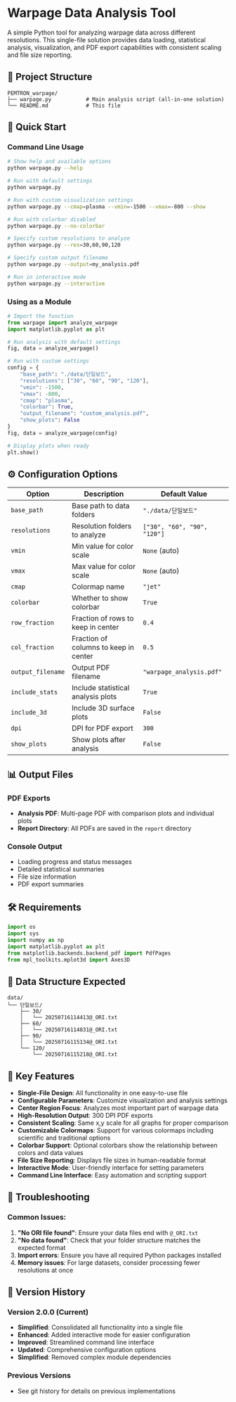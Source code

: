 # Warpage Data Analysis Tool

A simple Python tool for analyzing warpage data across different resolutions. This single-file solution provides data loading, statistical analysis, visualization, and PDF export capabilities with consistent scaling and file size reporting.

## 📁 Project Structure

```
PEMTRON_warpage/
├── warpage.py           # Main analysis script (all-in-one solution)
└── README.md            # This file
```

## 🚀 Quick Start

### Command Line Usage

```bash
# Show help and available options
python warpage.py --help

# Run with default settings
python warpage.py

# Run with custom visualization settings
python warpage.py --cmap=plasma --vmin=-1500 --vmax=-800 --show

# Run with colorbar disabled
python warpage.py --no-colorbar

# Specify custom resolutions to analyze
python warpage.py --res=30,60,90,120

# Specify custom output filename
python warpage.py --output=my_analysis.pdf

# Run in interactive mode
python warpage.py --interactive
```

### Using as a Module

```python
# Import the function
from warpage import analyze_warpage
import matplotlib.pyplot as plt

# Run analysis with default settings
fig, data = analyze_warpage()

# Run with custom settings
config = {
    "base_path": "./data/단일보드",
    "resolutions": ["30", "60", "90", "120"],
    "vmin": -1500,
    "vmax": -800,
    "cmap": "plasma",
    "colorbar": True,
    "output_filename": "custom_analysis.pdf",
    "show_plots": False
}
fig, data = analyze_warpage(config)

# Display plots when ready
plt.show()
```

## ⚙️ Configuration Options

| Option | Description | Default Value |
|--------|-------------|---------------|
| `base_path` | Base path to data folders | `"./data/단일보드"` |
| `resolutions` | Resolution folders to analyze | `["30", "60", "90", "120"]` |
| `vmin` | Min value for color scale | `None` (auto) |
| `vmax` | Max value for color scale | `None` (auto) |
| `cmap` | Colormap name | `"jet"` |
| `colorbar` | Whether to show colorbar | `True` |
| `row_fraction` | Fraction of rows to keep in center | `0.4` |
| `col_fraction` | Fraction of columns to keep in center | `0.5` |
| `output_filename` | Output PDF filename | `"warpage_analysis.pdf"` |
| `include_stats` | Include statistical analysis plots | `True` |
| `include_3d` | Include 3D surface plots | `False` |
| `dpi` | DPI for PDF export | `300` |
| `show_plots` | Show plots after analysis | `False` |

## 📊 Output Files

### PDF Exports
- **Analysis PDF**: Multi-page PDF with comparison plots and individual plots
- **Report Directory**: All PDFs are saved in the `report` directory

### Console Output
- Loading progress and status messages
- Detailed statistical summaries
- File size information
- PDF export summaries

## 🛠️ Requirements

```python
import os
import sys
import numpy as np
import matplotlib.pyplot as plt
from matplotlib.backends.backend_pdf import PdfPages
from mpl_toolkits.mplot3d import Axes3D
```

## 📂 Data Structure Expected

```
data/
└── 단일보드/
    ├── 30/
    │   └── 20250716114413@_ORI.txt
    ├── 60/
    │   └── 20250716114831@_ORI.txt
    ├── 90/
    │   └── 20250716115134@_ORI.txt
    └── 120/
        └── 20250716115218@_ORI.txt
```

## 🎯 Key Features

- **Single-File Design**: All functionality in one easy-to-use file
- **Configurable Parameters**: Customize visualization and analysis settings
- **Center Region Focus**: Analyzes most important part of warpage data
- **High-Resolution Output**: 300 DPI PDF exports
- **Consistent Scaling**: Same x,y scale for all graphs for proper comparison
- **Customizable Colormaps**: Support for various colormaps including scientific and traditional options
- **Colorbar Support**: Optional colorbars show the relationship between colors and data values
- **File Size Reporting**: Displays file sizes in human-readable format
- **Interactive Mode**: User-friendly interface for setting parameters
- **Command Line Interface**: Easy automation and scripting support

## 🚨 Troubleshooting

### Common Issues:

1. **"No ORI file found"**: Ensure your data files end with `@_ORI.txt`
2. **"No data found"**: Check that your folder structure matches the expected format
3. **Import errors**: Ensure you have all required Python packages installed
4. **Memory issues**: For large datasets, consider processing fewer resolutions at once

## 📝 Version History

### Version 2.0.0 (Current)
- **Simplified**: Consolidated all functionality into a single file
- **Enhanced**: Added interactive mode for easier configuration
- **Improved**: Streamlined command line interface
- **Updated**: Comprehensive configuration options
- **Simplified**: Removed complex module dependencies

### Previous Versions
- See git history for details on previous implementations
